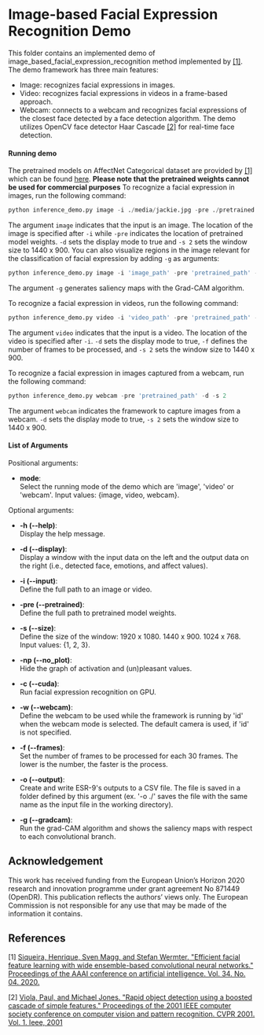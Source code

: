 # Image-based Facial Expression Recognition Demo

This folder contains an implemented demo of image_based_facial_expression_recognition method implemented by [[1]](#1).
The demo framework has three main features:
- Image: recognizes facial expressions in images.
- Video: recognizes facial expressions in videos in a frame-based approach.
- Webcam: connects to a webcam and recognizes facial expressions of the closest face detected by a face detection algorithm.
The demo utilizes OpenCV face detector Haar Cascade [[2]](https://ieeexplore.ieee.org/abstract/document/990517) for real-time face detection.

#### Running demo
The pretrained models on AffectNet Categorical dataset are provided by [[1]](#1) which can be found [here](https://github.com/siqueira-hc/Efficient-Facial-Feature-Learning-with-Wide-Ensemble-based-Convolutional-Neural-Networks/tree/master/model/ml/trained_models/esr_9).
**Please note that the pretrained weights cannot be used for commercial purposes**
To recognize a facial expression in images, run the following command:
```python
python inference_demo.py image -i ./media/jackie.jpg -pre ./pretrained -d -s 2
```  

The argument `image` indicates that the input is an image. The location of the image is specified after `-i` while `-pre` indicates the location of pretrained model weights. `-d` sets the display mode to true and `-s 2` sets the window size to 1440 x 900.
You can also visualize regions in the image relevant for the classification of facial expression by adding `-g` as arguments:
```python
python inference_demo.py image -i 'image_path' -pre 'pretrained_path' -d -s 2 -g
```  
The argument `-g` generates saliency maps with the Grad-CAM algorithm.

To recognize a facial expression in videos, run the following command:
```python
python inference_demo.py video -i 'video_path' -pre 'pretrained_path' -d -f 5 -s 2
```
The argument `video` indicates that the input is a video. The location of the video is specified after `-i`. `-d` sets the display mode to true, `-f` defines the number of frames to be processed, and `-s 2` sets the window size to 1440 x 900.

To recognize a facial expression in images captured from a webcam, run the following command:
```python
python inference_demo.py webcam -pre 'pretrained_path' -d -s 2 
```
The argument `webcam` indicates the framework to capture images from a webcam. `-d` sets the display mode to true, `-s 2` sets the window size to 1440 x 900.

#### List of Arguments
Positional arguments:

- **mode**:\
Select the running mode of the demo which are 'image', 'video' or 'webcam'.
Input values: {image, video, webcam}.

Optional arguments:

- **-h (--help)**:\
Display the help message.

- **-d (--display)**:\
Display a window with the input data on the left and the output data on the right (i.e., detected face, emotions, and affect values).

- **-i (--input)**:\
Define the full path to an image or video.

- **-pre (--pretrained)**:\
Define the full path to pretrained model weights.

- **-s (--size)**:\
Define the size of the window:
1920 x 1080.
1440 x 900.
1024 x 768.
Input values: {1, 2, 3}.

- **-np (--no_plot)**:\
Hide the graph of activation and (un)pleasant values.

- **-c (--cuda)**:\
Run facial expression recognition on GPU.

- **-w (--webcam)**:\
Define the webcam to be used while the framework is running by 'id' when the webcam mode is selected. The default camera is used, if 'id' is not specified.

- **-f (--frames)**:\
Set the number of frames to be processed for each 30 frames. The lower is the number, the faster is the process.

- **-o (--output)**:\
Create and write ESR-9's outputs to a CSV file.
The file is saved in a folder defined by this argument (ex. '-o ./' saves the file with the same name as the input file in the working directory).

- **-g (--gradcam)**:\
Run the grad-CAM algorithm and shows the saliency maps with respect to each convolutional branch.


## Acknowledgement
This work has received funding from the European Union’s Horizon 2020 research and innovation programme under grant agreement No 871449 (OpenDR). This publication reflects the authors’ views only. The European Commission is not responsible for any use that may be made of the information it contains.


## References
<a id="1">[1]</a>
[Siqueira, Henrique, Sven Magg, and Stefan Wermter. "Efficient facial feature learning with wide ensemble-based convolutional neural networks." Proceedings of the AAAI conference on artificial intelligence. Vol. 34. No. 04. 2020.](
https://ojs.aaai.org/index.php/AAAI/article/view/6037)

<a id="2">[2]</a>
[Viola, Paul, and Michael Jones. "Rapid object detection using a boosted cascade of simple features." Proceedings of the 2001 IEEE computer society conference on computer vision and pattern recognition. CVPR 2001. Vol. 1. Ieee, 2001](
https://ieeexplore.ieee.org/abstract/document/990517)
